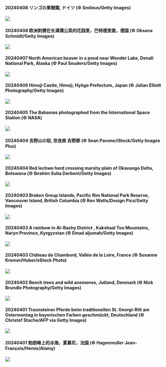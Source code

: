 #### 20240408 リンゴの果樹園, ドイツ (© Smileus/Getty Images)

![](20240408_SpringApple_1920x1080.jpg)

#### 20240408 欧洲刺猬在长满蒲公英的花园里，巴特德里堡，德国 (© Oksana Schmidt/Getty Images)

![](20240408_HedgehogMeadow_1920x1080.jpg)

#### 20240407 North American beaver in a pond near Wonder Lake, Denali National Park, Alaska (© Paul Souders/Getty Images)

![](20240407_BeaverDenali_1920x1080.jpg)

#### 20240406 Himeji Castle, Himeji, Hyōgo Prefecture, Japan (© Julian Elliott Photography/Getty Images)

![](20240406_JapanHimeji_1920x1080.jpg)

#### 20240405 The Bahamas photographed from the International Space Station (© NASA)

![](20240405_BahamasSpace_1920x1080.jpg)

#### 20240404 吉野山の桜, 奈良県 吉野郡 (© Sean Pavone/iStock/Getty Images Plus)

![](20240404_YoshinoyamaSpring_1920x1080.jpg)

#### 20240404 Red lechwe herd crossing marshy plain of Okavango Delta, Botswana (© Ibrahim Suha Derbent/Getty Images)

![](20240404_AntelopeBotswana_1920x1080.jpg)

#### 20240403 Broken Group Islands, Pacific Rim National Park Reserve, Vancouver Island, British Columbia (© Ron Watts/Design Pics/Getty Images)

![](20240403_PacificRimNationalPark_1920x1080.jpg)

#### 20240403 A rainbow in At-Bashy District  , Kakshaal Too Mountains, Naryn Province, Kyrgyzstan (© Emad aljumah/Getty Images)

![](20240403_KyrgyzstanRainbow_1920x1080.jpg)

#### 20240403 Château de Chambord, Vallée de la Loire, France (© Susanne Kremer/Huber/eStock Photo)

![](20240403_ChambordCastle_1920x1080.jpg)

#### 20240402 Beech trees and wild anemones, Jutland, Denmark (© Nick Brundle Photography/Getty Images)

![](20240402_JutlandSpring_1920x1080.jpg)

#### 20240401 Traunsteiner Pferde beim traditionellen St. Georgi-Ritt am Ostermontag in bayerischen Farben geschmückt, Deutschland (© Christof Stache/AFP via Getty Images)

![](20240401_StGeorgiRide_1920x1080.jpg)

#### 20240401 勃朗峰上的冰海，夏慕尼，法国 (© Hagenmuller Jean-François/Hemis/Alamy)

![](20240401_MontBlancGlacier_1920x1080.jpg)

